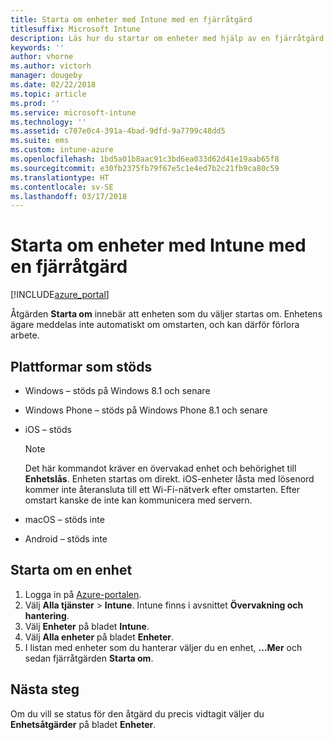 ```yaml
---
title: Starta om enheter med Intune med en fjärråtgärd
titlesuffix: Microsoft Intune
description: Läs hur du startar om enheter med hjälp av en fjärråtgärd i Microsoft Intune.
keywords: ''
author: vhorne
ms.author: victorh
manager: dougeby
ms.date: 02/22/2018
ms.topic: article
ms.prod: ''
ms.service: microsoft-intune
ms.technology: ''
ms.assetid: c707e0c4-391a-4bad-9dfd-9a7799c48dd5
ms.suite: ems
ms.custom: intune-azure
ms.openlocfilehash: 1bd5a01b8aac91c3bd6ea033d62d41e19aab65f8
ms.sourcegitcommit: e30fb2375fb79f67e5c1e4ed7b2c21fb9ca80c59
ms.translationtype: HT
ms.contentlocale: sv-SE
ms.lasthandoff: 03/17/2018
---
```

# <a name="remotely-restart-devices-with-intune"></a>Starta om enheter med Intune med en fjärråtgärd


[!INCLUDE[azure_portal](./includes/azure_portal.md)]

Åtgärden **Starta om** innebär att enheten som du väljer startas om. Enhetens ägare meddelas inte automatiskt om omstarten, och kan därför förlora arbete.

## <a name="supported-platforms"></a>Plattformar som stöds

- Windows – stöds på Windows 8.1 och senare
- Windows Phone – stöds på Windows Phone 8.1 och senare
- iOS – stöds

    > [!Note]  
    > Det här kommandot kräver en övervakad enhet och behörighet till **Enhetslås**. Enheten startas om direkt. iOS-enheter låsta med lösenord kommer inte återansluta till ett Wi-Fi-nätverk efter omstarten. Efter omstart kanske de inte kan kommunicera med servern.
- macOS – stöds inte
- Android – stöds inte

## <a name="how-to-restart-a-device"></a>Starta om en enhet

1. Logga in på [Azure-portalen](https://portal.azure.com).
2. Välj **Alla tjänster** > **Intune**. Intune finns i avsnittet **Övervakning och hantering**.
3. Välj **Enheter** på bladet **Intune**.
4. Välj **Alla enheter** på bladet **Enheter**.
5. I listan med enheter som du hanterar väljer du en enhet, **...Mer** och sedan fjärråtgärden **Starta om**.

## <a name="next-steps"></a>Nästa steg

Om du vill se status för den åtgärd du precis vidtagit väljer du **Enhetsåtgärder** på bladet **Enheter**.
